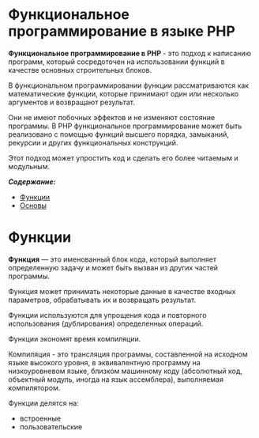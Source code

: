 Функциональное программирование в языке PHP
==============
<p><b>Функциональное программирование в PHP </b> - это подход к написанию программ, который сосредоточен на использовании функций в качестве основных строительных блоков.</p>
<p>В функциональном программировании функции рассматриваются как математические функции, которые принимают один или несколько аргументов и возвращают результат.</p>
<p>Они не имеют побочных эффектов и не изменяют состояние программы. В PHP функциональное программирование может быть реализовано с помощью функций высшего порядка, замыканий, рекурсии и других функциональных конструкций.</p>
<p>Этот подход может упростить код и сделать его более читаемым и модульным.</p>

***Содержание:***
- [Функции](#Functions)
- [Основы](#Basic)

# Функции <a name="Functions"></a>

**Функция** — это именованный блок кода, который выполняет определенную задачу и может быть вызван из других частей программы.

Функция может принимать некоторые данные в качестве входных параметров, обрабатывать их и возвращать результат.

Функции используются для упрощения кода и повторного использования (дублирования) определенных операций.

Функции экономят время компиляции.

Компиляция - это трансляция программы, составленной на исходном языке высокого уровня, в эквивалентную программу на низкоуровневом языке, близком машинному коду (абсолютный код, объектный модуль, иногда на язык ассемблера), выполняемая компилятором.

Функции делятся на:

* встроенные
* пользовательские


